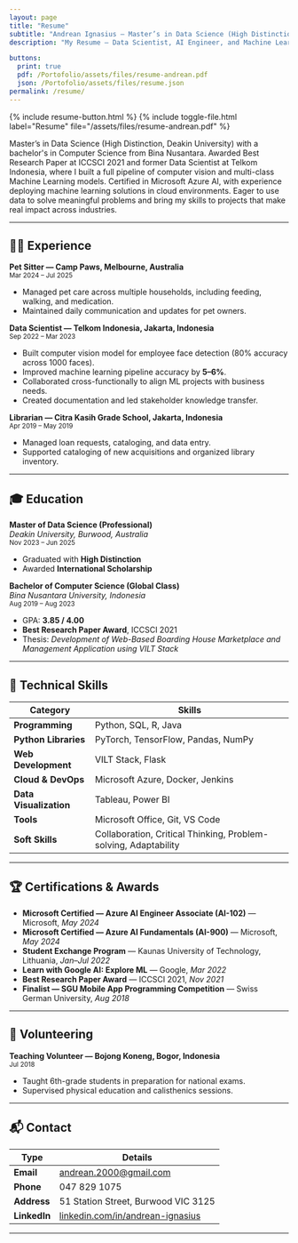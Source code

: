 ```yaml
---
layout: page
title: "Resume"
subtitle: "Andrean Ignasius — Master’s in Data Science (High Distinction, Deakin University)"
description: "My Resume — Data Scientist, AI Engineer, and Machine Learning Researcher based in Melbourne."

buttons:
  print: true
  pdf: /Portofolio/assets/files/resume-andrean.pdf
  json: /Portofolio/assets/files/resume.json
permalink: /resume/
---
```


{% include resume-button.html %}
{% include toggle-file.html label="Resume" file="/assets/files/resume-andrean.pdf" %}

<section class="lead">
Master’s in Data Science (High Distinction, Deakin University) with a bachelor's in Computer Science from Bina Nusantara.  
Awarded Best Research Paper at ICCSCI 2021 and former Data Scientist at Telkom Indonesia, where I built a full pipeline of computer vision and multi-class Machine Learning models.  
Certified in Microsoft Azure AI, with experience deploying machine learning solutions in cloud environments.  
Eager to use data to solve meaningful problems and bring my skills to projects that make real impact across industries.
</section>

---


## 🧑‍💼 Experience

**Pet Sitter — Camp Paws, Melbourne, Australia**  
<small>Mar 2024 – Jul 2025</small>  
- Managed pet care across multiple households, including feeding, walking, and medication.  
- Maintained daily communication and updates for pet owners.  

**Data Scientist — Telkom Indonesia, Jakarta, Indonesia**  
<small>Sep 2022 – Mar 2023</small>  
- Built computer vision model for employee face detection (80% accuracy across 1000 faces).  
- Improved machine learning pipeline accuracy by **5–6%**.  
- Collaborated cross-functionally to align ML projects with business needs.  
- Created documentation and led stakeholder knowledge transfer.  

**Librarian — Citra Kasih Grade School, Jakarta, Indonesia**  
<small>Apr 2019 – May 2019</small>  
- Managed loan requests, cataloging, and data entry.  
- Supported cataloging of new acquisitions and organized library inventory.  

---

## 🎓 Education

**Master of Data Science (Professional)**  
_Deakin University, Burwood, Australia_  
<small>Nov 2023 – Jun 2025</small>  
- Graduated with **High Distinction**  
- Awarded **International Scholarship**

**Bachelor of Computer Science (Global Class)**  
_Bina Nusantara University, Indonesia_  
<small>Aug 2019 – Aug 2023</small>  
- GPA: **3.85 / 4.00**  
- **Best Research Paper Award**, ICCSCI 2021  
- Thesis: *Development of Web-Based Boarding House Marketplace and Management Application using VILT Stack*

---

## 🧠 Technical Skills

| Category | Skills |
|-----------|--------|
| **Programming** | Python, SQL, R, Java |
| **Python Libraries** | PyTorch, TensorFlow, Pandas, NumPy |
| **Web Development** | VILT Stack, Flask |
| **Cloud & DevOps** | Microsoft Azure, Docker, Jenkins |
| **Data Visualization** | Tableau, Power BI |
| **Tools** | Microsoft Office, Git, VS Code |
| **Soft Skills** | Collaboration, Critical Thinking, Problem-solving, Adaptability |

---

## 🏆 Certifications & Awards

- **Microsoft Certified — Azure AI Engineer Associate (AI-102)** — Microsoft, *May 2024*  
- **Microsoft Certified — Azure AI Fundamentals (AI-900)** — Microsoft, *May 2024*  
- **Student Exchange Program** — Kaunas University of Technology, Lithuania, *Jan–Jul 2022*  
- **Learn with Google AI: Explore ML** — Google, *Mar 2022*  
- **Best Research Paper Award** — ICCSCI 2021, *Nov 2021*  
- **Finalist — SGU Mobile App Programming Competition** — Swiss German University, *Aug 2018*  

---

## 🤝 Volunteering

**Teaching Volunteer — Bojong Koneng, Bogor, Indonesia**  
<small>Jul 2018</small>  
- Taught 6th-grade students in preparation for national exams.  
- Supervised physical education and calisthenics sessions.  

---

## 📬 Contact

| Type | Details |
|------|----------|
| **Email** | [andrean.2000@gmail.com](mailto:andrean.2000@gmail.com) |
| **Phone** | 047 829 1075 |
| **Address** | 51 Station Street, Burwood VIC 3125 |
| **LinkedIn** | [linkedin.com/in/andrean-ignasius](https://www.linkedin.com/in/andrean-ignasius/) |

---